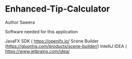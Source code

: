 # Enhanced-Tip-Calculator
Author Sawera

Software needed for this application

JavaFX SDK ( https://openjfx.io/ Scene Builder (https://gluonhq.com/products/scene-builder/) IntelliJ IDEA ( https://www.jetbrains.com/idea/

